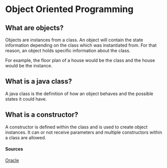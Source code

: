 # Object Oriented Programming

## What are objects?

Objects are instances from a class.  An object will contain the state information depending on the class which was instantiated from. For that reason, an object holds specific information about the class. 

For example, the floor plan of a house would be the class and the house would be the instance.

## What is a java class?

A java class is the definition of how an object behaves and the possible states it could have.

## What is a constructor?

A constructor is defined within the class and is used to create object instances. It can or not receive parameters and multiple constructors within a class are allowed. 

#### Sources

[Oracle](https://docs.oracle.com/javase/tutorial/java/concepts/object.html)





